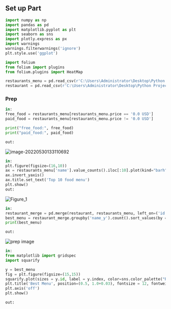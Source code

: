 ## Set up Part

``` python
import numpy as np
import pandas as pd
import matplotlib.pyplot as plt
import seaborn as sns
import plotly.express as px
import warnings
warnings.filterwarnings('ignore')
plt.style.use('ggplot')

import folium
from folium import plugins
from folium.plugins import HeatMap

restaurants_menu = pd.read_csv(r'C:\Users\Administrator\Desktop\Python Project\restaurant-menus.csv')
restaurant = pd.read_csv(r'C:\Users\Administrator\Desktop\Python Project\restaurants.csv')

```

### Prep

``` python
in:
free_food = restaurants_menu[restaurants_menu.price == '0.0 USD']
paid_food = restaurants_menu[restaurants_menu.price != '0.0 USD']

print("free_food:", free_food)
print("paid_food:", paid_food)

out:

```

![image-20220530133110692](https://user-images.githubusercontent.com/59614094/171039269-fba47a30-5ec5-4724-8b90-2cb5183bc9a9.png)



``` python
in:
plt.figure(figsize=(16,10))
ax = restaurants_menu['name'].value_counts().iloc[:10].plot(kind="barh", color = 'purple')
ax.invert_yaxis()
ax.title.set_text('Top 10 food menu')
plt.show()
out:

```
![Figure_1](https://user-images.githubusercontent.com/59614094/171039558-55f0bb74-7a2d-4cc8-8456-04b4290c1bb4.png)

``` python
in:
restaurant_merge = pd.merge(restaurant, restaurants_menu, left_on=('id'), right_on=('restaurant_id'))
best_menu = restaurant_merge.groupby('name_y').count().sort_values(by = 'id', ascending = False).head(20)
print(best_menu)

out:
```
![prep image](https://user-images.githubusercontent.com/59614094/171040602-a0329391-85dd-42d5-b632-25c4cc48af49.png)



``` python
in:
from matplotlib import gridspec
import squarify

y = best_menu
fig = plt.figure(figsize=(15,15))
squarify.plot(sizes = y.id, label = y.index, color=sns.color_palette("RdYlGn", n_colors=20), linewidth=4, text_kwargs={'fontsize':14, 'fontweight' : 'bold'})
plt.title('Best Menu', position=(0.5, 1.0+0.03), fontsize = 12, fontweight='bold')
plt.axis('off')
plt.show()

out:
```
